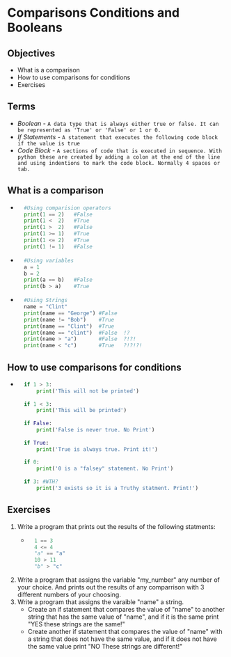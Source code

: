 # Comparisons Conditions and Booleans

## Objectives
- What is a comparison
- How to use comparisons for conditions
- Exercises

## Terms
- *Boolean* - `A data type that is always either true or false. It can be represented as 'True' or 'False' or 1 or 0.`
- *If Statements* - `A statement that executes the following code block if the value is true`
- *Code Block* - `A sections of code that is executed in sequence. With python these are created by adding a colon at the end of the line and using indentions to mark the code block. Normally 4 spaces or tab.`

## What is a comparison

- ```python
    #Using comparision operators
    print(1 == 2)   #False
    print(1 <  2)   #True
    print(1 >  2)   #False
    print(1 >= 1)   #True
    print(1 <= 2)   #True
    print(1 != 1)   #False
- ```python
    #Using variables
    a = 1
    b = 2
    print(a == b)   #False
    print(b > a)    #True
- ```python
    #Using Strings
    name = "Clint"
    print(name == "George") #False
    print(name != "Bob")    #True
    print(name == "Clint")  #True
    print(name == "clint")  #False  !?
    print(name > "a")       #False  ?!?!
    print(name < "c")       #True   ?!?!?!

## How to use comparisons for conditions
- ```python
    if 1 > 3:
        print('This will not be printed')
    
    if 1 < 3:
        print('This will be printed')
    
    if False: 
        print('False is never true. No Print')
    
    if True:
        print('True is always true. Print it!')
    
    if 0:
        print('0 is a "falsey" statement. No Print')
    
    if 3: #WTH?
        print('3 exists so it is a Truthy statment. Print!')
## Exercises
1. Write a program that prints out the results of the following statments:
    - ```python
        1 == 3
        4 <= 4
        "a" == "a"
        10 > 11
        "b" > "c"
2. Write a program that assigns the variable "my_number" any number of your choice. And prints out the results of any comparrison with 3 different numbers of your choosing.
3. Write a program that assigns the varaible "name" a string.
    - Create an if statement that compares the value of "name" to another string that has the same value of "name", and if it is the same print "YES these strings are the same!"
    - Create another if statement that compares the value of "name" with a string that does not have the same value, and if it does not have the same value print "NO These strings are different!"